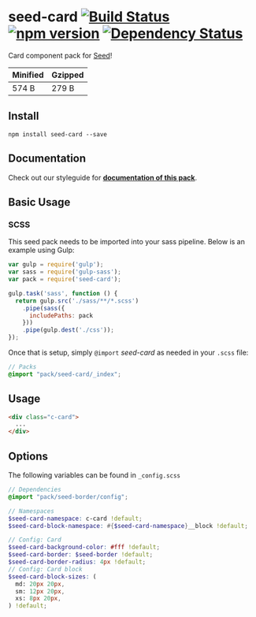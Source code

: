 # seed-card [![Build Status](https://travis-ci.org/helpscout/seed-card.svg?branch=master)](https://travis-ci.org/helpscout/seed-card) [![npm version](https://badge.fury.io/js/seed-card.svg)](https://badge.fury.io/js/seed-card) [![Dependency Status](https://david-dm.org/helpscout/seed-card.svg)](https://david-dm.org/helpscout/seed-card)

Card component pack for [Seed](https://github.com/helpscout/seed)!

Minified | Gzipped
---|---
574 B | 279 B


## Install
```
npm install seed-card --save
```


## Documentation

Check out our styleguide for **[documentation of this pack](http://style.helpscout.com/seed/packs/seed-card/)**.


## Basic Usage

### SCSS
This seed pack needs to be imported into your sass pipeline. Below is an example using Gulp:


```javascript
var gulp = require('gulp');
var sass = require('gulp-sass');
var pack = require('seed-card');

gulp.task('sass', function () {
  return gulp.src('./sass/**/*.scss')
    .pipe(sass({
      includePaths: pack
    }))
    .pipe(gulp.dest('./css'));
});
```

Once that is setup, simply `@import` *seed-card* as needed in your `.scss` file:

```scss
// Packs
@import "pack/seed-card/_index";
```

## Usage

```html
<div class="c-card">
  ...
</div>
```


## Options

The following variables can be found in `_config.scss`

```scss
// Dependencies
@import "pack/seed-border/config";

// Namespaces
$seed-card-namespace: c-card !default;
$seed-card-block-namespace: #{$seed-card-namespace}__block !default;

// Config: Card
$seed-card-background-color: #fff !default;
$seed-card-border: $seed-border !default;
$seed-card-border-radius: 4px !default;
// Config: Card block
$seed-card-block-sizes: (
  md: 20px 20px,
  sm: 12px 20px,
  xs: 8px 20px,
) !default;
```

